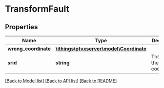 # TransformFault

## Properties
Name | Type | Description | Notes
------------ | ------------- | ------------- | -------------
**wrong_coordinate** | [**\ithings\ptvxserver\model\Coordinate**](Coordinate.md) |  | [optional] 
**srid** | **string** | The SRID of the request coordinates. | [optional] 

[[Back to Model list]](../../README.md#documentation-for-models) [[Back to API list]](../../README.md#documentation-for-api-endpoints) [[Back to README]](../../README.md)

